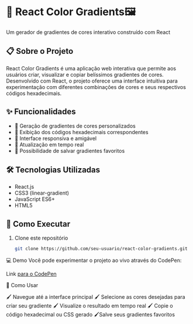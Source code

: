 # 🎨 React Color Gradients🖼️
Um gerador de gradientes de cores interativo construído com React

## 📋 Sobre o Projeto
React Color Gradients é uma aplicação web interativa que permite aos usuários criar, visualizar e copiar belíssimos gradientes de cores. Desenvolvido com React, o projeto oferece uma interface intuitiva para experimentação com diferentes combinações de cores e seus respectivos códigos hexadecimais.

## ✨ Funcionalidades
- 🎯 Geração de gradientes de cores personalizados
- 📝 Exibição dos códigos hexadecimais correspondentes
- 📱 Interface responsiva e amigável
- 🔄 Atualização em tempo real
- 💾 Possibilidade de salvar gradientes favoritos

## 🛠️ Tecnologias Utilizadas
- React.js
- CSS3 (linear-gradient)
- JavaScript ES6+
- HTML5

## 🚀 Como Executar
1. Clone este repositório
   ```bash
   git clone https://github.com/seu-usuario/react-color-gradients.git
   
💻 Demo
Você pode experimentar o projeto ao vivo através do CodePen:

Link [para o CodePen](https://codepen.io/alunoteste/pen/ZYEXoKZ)

🎯 Como Usar

🖌️ Navegue até a interface principal
🖌️ Selecione as cores desejadas para criar seu gradiente
🖌️ Visualize o resultado em tempo real
🖌️ Copie o código hexadecimal ou CSS gerado
🖌️Salve seus gradientes favoritos

